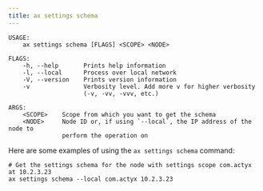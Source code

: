 ```yaml
---
title: ax settings schema
---
```


```text title="Get setting schemas from an ActyxOS node"
USAGE:
    ax settings schema [FLAGS] <SCOPE> <NODE>

FLAGS:
    -h, --help       Prints help information
    -l, --local      Process over local network
    -V, --version    Prints version information
    -v               Verbosity level. Add more v for higher verbosity
                     (-v, -vv, -vvv, etc.)

ARGS:
    <SCOPE>    Scope from which you want to get the schema
    <NODE>     Node ID or, if using `--local`, the IP address of the node to
               perform the operation on
```

Here are some examples of using the `ax settings schema` command:

```text title="Example Usage"
# Get the settings schema for the node with settings scope com.actyx at 10.2.3.23
ax settings schema --local com.actyx 10.2.3.23
```
